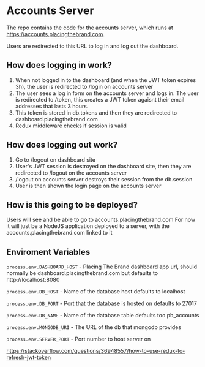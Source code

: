 # Accounts Server

The repo contains the code for the accounts server, which runs at
https://accounts.placingthebrand.com.

Users are redirected to this URL to log in and log out the dashboard.

## How does logging in work?

1. When not logged in to the dashboard (and when the JWT token expires 3h), the user is redirected to /login on accounts server
2. The user sees a log in form on the accounts server and logs in. The user is redirected to /token, this creates a JWT token agaisnt their email addresses that lasts 3 hours.
3. This token is stored in db.tokens and then they are redirected to dashboard.placingthebrand.com
4. Redux middleware checks if session is valid

## How does logging out work?

1. Go to /logout on dashboard site
2. User's JWT session is destroyed on the dashboard site, then they are redirected to /logout on the accounts server
3. /logout on accounts server destroys their session from the db.session
4. User is then shown the login page on the accounts server

## How is this going to be deployed?

Users will see and be able to go to accounts.placingthebrand.com
For now it will just be a NodeJS application deployed to a server, with the accounts.placingthebrand.com linked to it

## Enviroment Variables

```process.env.DASHBOARD_HOST``` - Placing The Brand dashboard app url, should normally be dashboard.placingthebrand.com but defaults to http://localhost:8080

```process.env.DB_HOST``` - Name of the database host defaults to localhost

```process.env.DB_PORT``` - Port that the database is hosted on defaults to 27017

```process.env.DB_NAME``` - Name of the database table defaults too pb_accounts

```process.env.MONGODB_URI``` - The URL of the db that mongodb provides

```process.env.SERVER_PORT``` - Port number to host server on


https://stackoverflow.com/questions/36948557/how-to-use-redux-to-refresh-jwt-token
